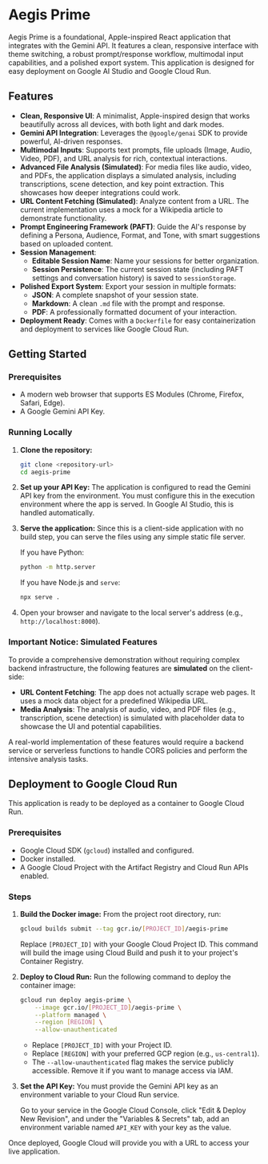 # Aegis Prime

Aegis Prime is a foundational, Apple-inspired React application that integrates with the Gemini API. It features a clean, responsive interface with theme switching, a robust prompt/response workflow, multimodal input capabilities, and a polished export system. This application is designed for easy deployment on Google AI Studio and Google Cloud Run.

## Features

-   **Clean, Responsive UI**: A minimalist, Apple-inspired design that works beautifully across all devices, with both light and dark modes.
-   **Gemini API Integration**: Leverages the `@google/genai` SDK to provide powerful, AI-driven responses.
-   **Multimodal Inputs**: Supports text prompts, file uploads (Image, Audio, Video, PDF), and URL analysis for rich, contextual interactions.
-   **Advanced File Analysis (Simulated)**: For media files like audio, video, and PDFs, the application displays a simulated analysis, including transcriptions, scene detection, and key point extraction. This showcases how deeper integrations could work.
-   **URL Content Fetching (Simulated)**: Analyze content from a URL. The current implementation uses a mock for a Wikipedia article to demonstrate functionality.
-   **Prompt Engineering Framework (PAFT)**: Guide the AI's response by defining a Persona, Audience, Format, and Tone, with smart suggestions based on uploaded content.
-   **Session Management**:
    -   **Editable Session Name**: Name your sessions for better organization.
    -   **Session Persistence**: The current session state (including PAFT settings and conversation history) is saved to `sessionStorage`.
-   **Polished Export System**: Export your session in multiple formats:
    -   **JSON**: A complete snapshot of your session state.
    -   **Markdown**: A clean `.md` file with the prompt and response.
    -   **PDF**: A professionally formatted document of your interaction.
-   **Deployment Ready**: Comes with a `Dockerfile` for easy containerization and deployment to services like Google Cloud Run.

## Getting Started

### Prerequisites

-   A modern web browser that supports ES Modules (Chrome, Firefox, Safari, Edge).
-   A Google Gemini API Key.

### Running Locally

1.  **Clone the repository:**
    ```bash
    git clone <repository-url>
    cd aegis-prime
    ```

2.  **Set up your API Key:**
    The application is configured to read the Gemini API key from the environment. You must configure this in the execution environment where the app is served. In Google AI Studio, this is handled automatically.

3.  **Serve the application:**
    Since this is a client-side application with no build step, you can serve the files using any simple static file server.
    
    If you have Python:
    ```bash
    python -m http.server
    ```
    
    If you have Node.js and `serve`:
    ```bash
    npx serve .
    ```

4.  Open your browser and navigate to the local server's address (e.g., `http://localhost:8000`).

### Important Notice: Simulated Features

To provide a comprehensive demonstration without requiring complex backend infrastructure, the following features are **simulated** on the client-side:

-   **URL Content Fetching**: The app does not actually scrape web pages. It uses a mock data object for a predefined Wikipedia URL.
-   **Media Analysis**: The analysis of audio, video, and PDF files (e.g., transcription, scene detection) is simulated with placeholder data to showcase the UI and potential capabilities.

A real-world implementation of these features would require a backend service or serverless functions to handle CORS policies and perform the intensive analysis tasks.

## Deployment to Google Cloud Run

This application is ready to be deployed as a container to Google Cloud Run.

### Prerequisites

-   Google Cloud SDK (`gcloud`) installed and configured.
-   Docker installed.
-   A Google Cloud Project with the Artifact Registry and Cloud Run APIs enabled.

### Steps

1.  **Build the Docker image:**
    From the project root directory, run:
    ```bash
    gcloud builds submit --tag gcr.io/[PROJECT_ID]/aegis-prime
    ```
    Replace `[PROJECT_ID]` with your Google Cloud Project ID. This command will build the image using Cloud Build and push it to your project's Container Registry.

2.  **Deploy to Cloud Run:**
    Run the following command to deploy the container image:
    ```bash
    gcloud run deploy aegis-prime \
        --image gcr.io/[PROJECT_ID]/aegis-prime \
        --platform managed \
        --region [REGION] \
        --allow-unauthenticated
    ```
    -   Replace `[PROJECT_ID]` with your Project ID.
    -   Replace `[REGION]` with your preferred GCP region (e.g., `us-central1`).
    -   The `--allow-unauthenticated` flag makes the service publicly accessible. Remove it if you want to manage access via IAM.

3.  **Set the API Key:**
    You must provide the Gemini API key as an environment variable to your Cloud Run service.
    
    Go to your service in the Google Cloud Console, click "Edit & Deploy New Revision", and under the "Variables & Secrets" tab, add an environment variable named `API_KEY` with your key as the value.

Once deployed, Google Cloud will provide you with a URL to access your live application.
